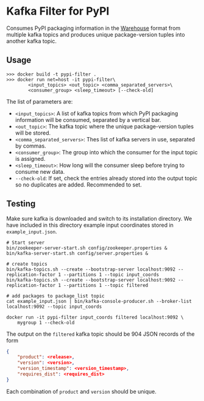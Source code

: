 Kafka Filter for PyPI
=====================

Consumes PyPI packaging information in the
[Warehouse](https://warehouse.readthedocs.io/) format from multiple kafka topics
and produces unique package-version tuples into another kafka topic.

Usage
-----

```
>>> docker build -t pypi-filter .
>>> docker run net=host -it pypi-filter\
        <input_topics> <out_topic> <comma_separated_servers>\
        <consumer_group> <sleep_timeout> [--check-old]
```

The list of parameters are:

- `<input_topics>`: A list of kafka topics from which PyPI packaging information will
  be consumed, separated by a vertical bar. 
- `<out_topic>`: The kafka topic where the unique package-version tuples will
  be stored.
- `<comma_separated_servers>`: Thes list of kafka servers in use, separated by
  commas.
- `<consumer_group>`: The group into which the consumer for the input topic is
  assigned.
- `<sleep_timeout>`: How long will the consumer sleep before trying to consume
  new data.
- `--check-old`: If set, check the entries already stored into the output topic
  so no duplicates are added. Recommended to set.

Testing
-------

Make sure kafka is downloaded and switch to its installation directory.
We have included in this directory example input coordinates stored in
`example_input.json`.

```
# Start server
bin/zookeeper-server-start.sh config/zookeeper.properties &
bin/kafka-server-start.sh config/server.properties &

# create topics
bin/kafka-topics.sh --create --bootstrap-server localhost:9092 --replication-factor 1 --partitions 1 --topic input_coords
bin/kafka-topics.sh --create --bootstrap-server localhost:9092 --replication-factor 1 --partitions 1 --topic filtered

# add packages to package_list topic
cat example_input.json | bin/kafka-console-producer.sh --broker-list localhost:9092 --topic input_coords

docker run -it pypi-filter input_coords filtered localhost:9092 \
    mygroup 1 --check-old
```

The output on the `filtered` kafka topic should be 904 JSON records of the form
```json
{
    "product": <release>,
    "version": <version>,
    "version_timestamp": <version_timestamp>,
    "requires_dist": <requires_dist>
}
```

Each combination of `product` and `version` should be unique.
